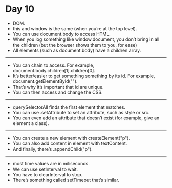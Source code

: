 # Day 10
- DOM.
- this and window is the same (when you’re at the top level).
- You can use document.body to access HTML.
- When you log something like window.document, you don’t bring in all the children (but the browser shows them to you, for ease)
- All elements (such as document.body) have a children array.
---
- You can chain to access. For example, document.body.children[1].children[0].
- It’s better/easier to get something something by its id. For example, document.getElementById("<css-id>").
- That’s why it’s important that id are unique.
- You can then access and change the CSS.
---
- querySelectorAll finds the first element that matches.
- You can use .setAttribute to set an attribute, such as style or src.
- You can even add an attribute that doesn’t exist (for example, give an element a class).
---
- You can create a new element with createElement("p").
- You can also add content in element with textContent.
- And finally, there’s .appendChild("p").
---
- most time values are in miliseconds.
- We can use setInterval to wait.
- You have to clearInterval to stop.
- There’s something called setTimeout that’s similar.